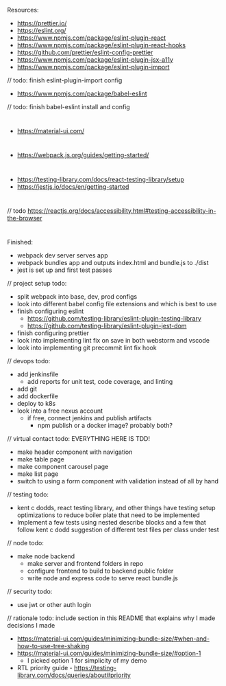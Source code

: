 Resources:
* https://prettier.io/
* https://eslint.org/
* https://www.npmjs.com/package/eslint-plugin-react
* https://www.npmjs.com/package/eslint-plugin-react-hooks
* https://github.com/prettier/eslint-config-prettier
* https://www.npmjs.com/package/eslint-plugin-jsx-a11y
* https://www.npmjs.com/package/eslint-plugin-import

// todo: finish eslint-plugin-import config
* https://www.npmjs.com/package/babel-eslint

// todo: finish babel-eslint install and config

#
* https://material-ui.com/

#
* https://webpack.js.org/guides/getting-started/

#
* https://testing-library.com/docs/react-testing-library/setup
* https://jestjs.io/docs/en/getting-started

#
// todo https://reactjs.org/docs/accessibility.html#testing-accessibility-in-the-browser


#
Finished:
* webpack dev server serves app
* webpack bundles app and outputs index.html and bundle.js to ./dist
* jest is set up and first test passes

// project setup todo:
* split webpack into base, dev, prod configs
* look into different babel config file extensions and which is best to use
* finish configuring eslint
    * https://github.com/testing-library/eslint-plugin-testing-library
    * https://github.com/testing-library/eslint-plugin-jest-dom
* finish configuring prettier
* look into implementing lint fix on save in both webstorm and vscode
* look into implementing git precommit lint fix hook

// devops todo:
* add jenkinsfile
    * add reports for unit test, code coverage, and linting
* add git
* add dockerfile
* deploy to k8s
* look into a free nexus account
    * if free, connect jenkins and publish artifacts
        * npm publish or a docker image? probably both?
        
// virtual contact todo: EVERYTHING HERE IS TDD!
* make header component with navigation
* make table page
* make component carousel page
* make list page       
* switch to using a form component with validation instead of all by hand

// testing todo:
* kent c dodds, react testing library, and other things have testing setup optimizations to reduce boiler plate that need to be implemented
* Implement a few tests using nested describe blocks and a few that follow kent c dodd suggestion of different test files per class under test

// node todo:
* make node backend
    * make server and frontend folders in repo
    * configure frontend to build to backend public folder
    * write node and express code to serve react bundle.js

// security todo:
* use jwt or other auth login

// rationale todo: include section in this README that explains why I made decisions I made
* https://material-ui.com/guides/minimizing-bundle-size/#when-and-how-to-use-tree-shaking
* https://material-ui.com/guides/minimizing-bundle-size/#option-1
    * I picked option 1 for simplicity of my demo
* RTL priority guide - https://testing-library.com/docs/queries/about#priority    
 
